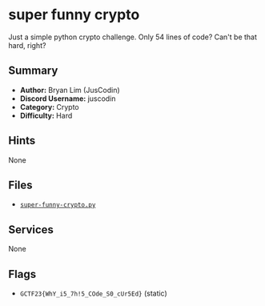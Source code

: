 # super funny crypto
Just a simple python crypto challenge. Only 54 lines of code? Can't be that hard, right?

## Summary
- **Author:** Bryan Lim (JusCodin)
- **Discord Username:** juscodin
- **Category:** Crypto
- **Difficulty:** Hard

## Hints
None

## Files
- [`super-funny-crypto.py`](dist\super-funny-crypto.py)


## Services
None

## Flags
- `GCTF23{WhY_i5_7h!5_COde_S0_cUr5Ed}` (static)
